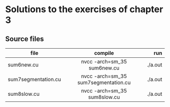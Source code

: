 # Solutions to the exercises of chapter 3

## Source files 


| file   |      compile      |  run |
|----------|:-------------:|------:|
| sum6new.cu |  nvcc -arch=sm_35 sum6new.cu | ./a.out |
| sum7segmentation.cu |  nvcc -arch=sm_35 sum7segmentation.cu | ./a.out |
| sum8slow.cu |  nvcc -arch=sm_35 sum8slow.cu | ./a.out |
